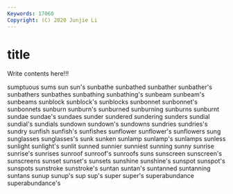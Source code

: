 ```yaml
---
Keywords: 17060
Copyright: (C) 2020 Junjie Li
---
```


# title

Write contents here!!!

sumptuous
sums 
sun 
sun's 
sunbathe 
sunbathed 
sunbather 
sunbather's 
sunbathers 
sunbathes 
sunbathing
sunbathing's 
sunbeam 
sunbeam's 
sunbeams 
sunblock 
sunblock's 
sunblocks 
sunbonnet 
sunbonnet's 
sunbonnets
sunburn 
sunburn's 
sunburned 
sunburning 
sunburns 
sunburnt 
sundae 
sundae's 
sundaes 
sunder
sundered 
sundering 
sunders 
sundial 
sundial's 
sundials 
sundown 
sundown's 
sundowns 
sundries
sundries's 
sundry 
sunfish 
sunfish's 
sunfishes 
sunflower 
sunflower's 
sunflowers 
sung 
sunglasses
sunglasses's 
sunk 
sunken 
sunlamp 
sunlamp's 
sunlamps 
sunless 
sunlight 
sunlight's 
sunlit
sunned 
sunnier 
sunniest 
sunning 
sunny 
sunrise 
sunrise's 
sunrises 
sunroof 
sunroof's
sunroofs 
suns 
sunscreen 
sunscreen's 
sunscreens 
sunset 
sunset's 
sunsets 
sunshine 
sunshine's
sunspot 
sunspot's 
sunspots 
sunstroke 
sunstroke's 
suntan 
suntan's 
suntanned 
suntanning 
suntans
sunup 
sunup's 
sup 
sup's 
super 
super's 
superabundance 
superabundance's 
